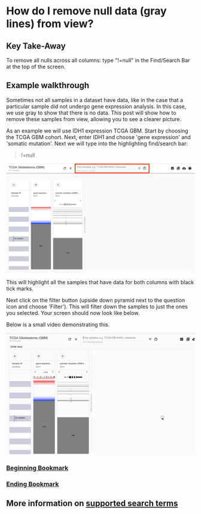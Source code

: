 # How do I remove null data \(gray lines\) from view?

## Key Take-Away

To remove all nulls across all columns: type "!=null" in the Find/Search Bar at the top of the screen.

## Example walkthrough

Sometimes not all samples in a dataset have data, like in the case that a particular sample did not undergo gene expression analysis. In this case, we use gray to show that there is no data. This post will show how to remove these samples from view, allowing you to see a clearer picture.

As an example we will use IDH1 expression TCGA GBM. Start by choosing the TCGA GBM cohort. Next, enter IDH1 and choose 'gene expression' and 'somatic mutation'. Next we will type into the highlighting find/search bar:

> !=null

![Location of find/search bar](../.gitbook/assets/untitled2.png)

This will highlight all the samples that have data for both columns with black tick marks.

Next click on the filter button \(upside down pyramid next to the question icon and choose 'Filter'\). This will filter down the samples to just the ones you selected. Your screen should now look like below.

Below is a small video demonstrating this.

![](../.gitbook/assets/null.gif)

### [Beginning Bookmark](https://xenabrowser.net/?bookmark=9803241f32984ef123a2fca713e3ea9e)

### [Ending Bookmark](https://xenabrowser.net/?bookmark=eee25fe4eae8408150854adbd99ab97a)

## More information on [supported search terms](../overview-of-features/filter-and-subgrouping.md#supported-search-terms)

